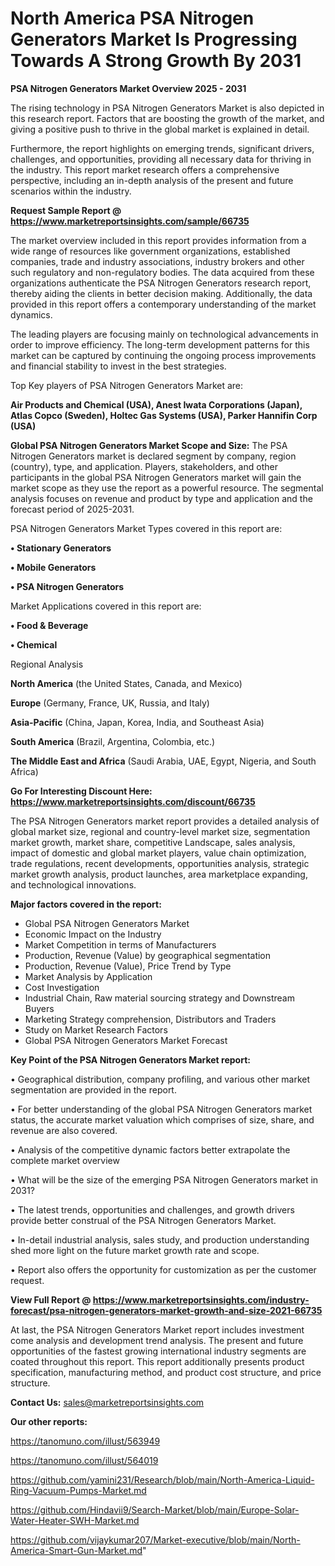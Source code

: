 # North America PSA Nitrogen Generators Market Is Progressing Towards A Strong Growth By 2031

<Strong> PSA Nitrogen Generators Market Overview 2025 - 2031</strong>

The rising technology in PSA Nitrogen Generators Market is also depicted in this research report. Factors that are boosting the growth of the market, and giving a positive push to thrive in the global market is explained in detail.

Furthermore, the report highlights on emerging trends, significant drivers, challenges, and opportunities, providing all necessary data for thriving in the industry. This report market research offers a comprehensive perspective, including an in-depth analysis of the present and future scenarios within the industry.

<strong>Request Sample Report @ <a href=https://www.marketreportsinsights.com/sample/66735>https://www.marketreportsinsights.com/sample/66735</a></strong>

The market overview included in this report provides information from a wide range of resources like government organizations, established companies, trade and industry associations, industry brokers and other such regulatory and non-regulatory bodies. The data acquired from these organizations authenticate the PSA Nitrogen Generators research report, thereby aiding the clients in better decision making. Additionally, the data provided in this report offers a contemporary understanding of the market dynamics.

The leading players are focusing mainly on technological advancements in order to improve efficiency. The long-term development patterns for this market can be captured by continuing the ongoing process improvements and financial stability to invest in the best strategies.

Top Key players of PSA Nitrogen Generators Market are:

<strong>Air Products and Chemical (USA), Anest Iwata Corporations (Japan), Atlas Copco (Sweden), Holtec Gas Systems (USA), Parker Hannifin Corp (USA)</strong>

<strong><b>Global PSA Nitrogen Generators Market Scope and Size:</b></strong>
The PSA Nitrogen Generators market is declared segment by company, region (country), type, and application. Players, stakeholders, and other participants in the global PSA Nitrogen Generators market will gain the market scope as they use the report as a powerful resource. The segmental analysis focuses on revenue and product by type and application and the forecast period of 2025-2031.

PSA Nitrogen Generators Market Types covered in this report are:

<strong>• Stationary Generators

• Mobile Generators

• PSA Nitrogen Generators</strong>

Market Applications covered in this report are:

<strong>• Food & Beverage

• Chemical</strong> 

Regional Analysis

<strong>North America</strong> (the United States, Canada, and Mexico)

<strong>Europe</strong> (Germany, France, UK, Russia, and Italy)

<strong>Asia-Pacific</strong> (China, Japan, Korea, India, and Southeast Asia)

<strong>South America</strong> (Brazil, Argentina, Colombia, etc.)

<strong>The Middle East and Africa</strong> (Saudi Arabia, UAE, Egypt, Nigeria, and South Africa)

<strong>Go For Interesting Discount Here: <a href=https://www.marketreportsinsights.com/discount/66735>https://www.marketreportsinsights.com/discount/66735</a></strong>

The PSA Nitrogen Generators market report provides a detailed analysis of global market size, regional and country-level market size, segmentation market growth, market share, competitive Landscape, sales analysis, impact of domestic and global market players, value chain optimization, trade regulations, recent developments, opportunities analysis, strategic market growth analysis, product launches, area marketplace expanding, and technological innovations.

<strong><b>Major factors covered in the report:</b></strong>
<ul>
  <li>Global PSA Nitrogen Generators Market </li>
  <li>Economic Impact on the Industry</li>
  <li>Market Competition in terms of Manufacturers</li>
  <li>Production, Revenue (Value) by geographical segmentation</li>
  <li>Production, Revenue (Value), Price Trend by Type</li>
  <li>Market Analysis by Application</li>
  <li>Cost Investigation</li>
  <li>Industrial Chain, Raw material sourcing strategy and Downstream Buyers</li>
  <li>Marketing Strategy comprehension, Distributors and Traders</li>
  <li>Study on Market Research Factors</li>
  <li>Global PSA Nitrogen Generators Market Forecast</li>
</ul>

<strong><b>Key Point of the PSA Nitrogen Generators Market report:</b></strong>

• Geographical distribution, company profiling, and various other market segmentation are provided in the report.

• For better understanding of the global PSA Nitrogen Generators market status, the accurate market valuation which comprises of size, share, and revenue are also covered.

• Analysis of the competitive dynamic factors better extrapolate the complete market overview

• What will be the size of the emerging PSA Nitrogen Generators market in 2031?

• The latest trends, opportunities and challenges, and growth drivers provide better construal of the PSA Nitrogen Generators Market.

• In-detail industrial analysis, sales study, and production understanding shed more light on the future market growth rate and scope.

• Report also offers the opportunity for customization as per the customer request.

<strong><b>View Full Report @ <a href=https://www.marketreportsinsights.com/industry-forecast/psa-nitrogen-generators-market-growth-and-size-2021-66735>https://www.marketreportsinsights.com/industry-forecast/psa-nitrogen-generators-market-growth-and-size-2021-66735</a></b></strong>


At last, the PSA Nitrogen Generators Market report includes investment come analysis and development trend analysis. The present and future opportunities of the fastest growing international industry segments are coated throughout this report. This report additionally presents product specification, manufacturing method, and product cost structure, and price structure.

<strong>Contact Us:</strong>
sales@marketreportsinsights.com

<strong>Our other reports:</strong>

<a href=https://tanomuno.com/illust/563949>https://tanomuno.com/illust/563949</a>

<a href=https://tanomuno.com/illust/564019>https://tanomuno.com/illust/564019</a>

<a href=https://github.com/yamini231/Research/blob/main/North-America-Liquid-Ring-Vacuum-Pumps-Market.md>https://github.com/yamini231/Research/blob/main/North-America-Liquid-Ring-Vacuum-Pumps-Market.md</a>

<a href=https://github.com/Hindavii9/Search-Market/blob/main/Europe-Solar-Water-Heater-SWH-Market.md>https://github.com/Hindavii9/Search-Market/blob/main/Europe-Solar-Water-Heater-SWH-Market.md</a>

<a href=https://github.com/vijaykumar207/Market-executive/blob/main/North-America-Smart-Gun-Market.md>https://github.com/vijaykumar207/Market-executive/blob/main/North-America-Smart-Gun-Market.md</a>"
